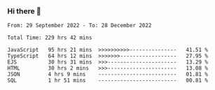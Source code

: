 ### Hi there 👋

<!--START_SECTION:waka-->

```text
From: 29 September 2022 - To: 28 December 2022

Total Time: 229 hrs 42 mins

JavaScript   95 hrs 21 mins  >>>>>>>>>>---------------   41.51 %
TypeScript   64 hrs 12 mins  >>>>>>>------------------   27.95 %
EJS          30 hrs 31 mins  >>>----------------------   13.29 %
HTML         30 hrs 2 mins   >>>----------------------   13.08 %
JSON         4 hrs 9 mins    -------------------------   01.81 %
SQL          1 hr 51 mins    -------------------------   00.81 %
```

<!--END_SECTION:waka-->

<!--
**tranhieu1906/tranhieu1906** is a ✨ _special_ ✨ repository because its `README.md` (this file) appears on your GitHub profile.

Here are some ideas to get you started:

- 🔭 I’m currently working on ...
- 🌱 I’m currently learning ...
- 👯 I’m looking to collaborate on ...
- 🤔 I’m looking for help with ...
- 💬 Ask me about ...
- 📫 How to reach me: ...
- 😄 Pronouns: ...
- ⚡ Fun fact: ...
-->
